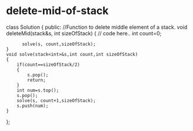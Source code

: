 # delete-mid-of-stack
class Solution
{
    public:
    //Function to delete middle element of a stack.
    void deleteMid(stack<int>&s, int sizeOfStack)
    {
        // code here.. 
        int count=0;
        
          solve(s, count,sizeOfStack);
    }
    void solve(stack<int>&s,int count,int sizeOfStack)
    {
        if(count==sizeOfStack/2)
        {
            s.pop();
            return;
        }
        int num=s.top();
        s.pop();
        solve(s, count+1,sizeOfStack);
        s.push(num);
    }
    
};
